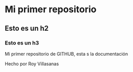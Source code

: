 # Mi primer repositorio

## Esto es un h2

### Esto es un h3


Mi primer repositorio de GITHUB, esta s la documentación


Hecho por Roy Villasanas